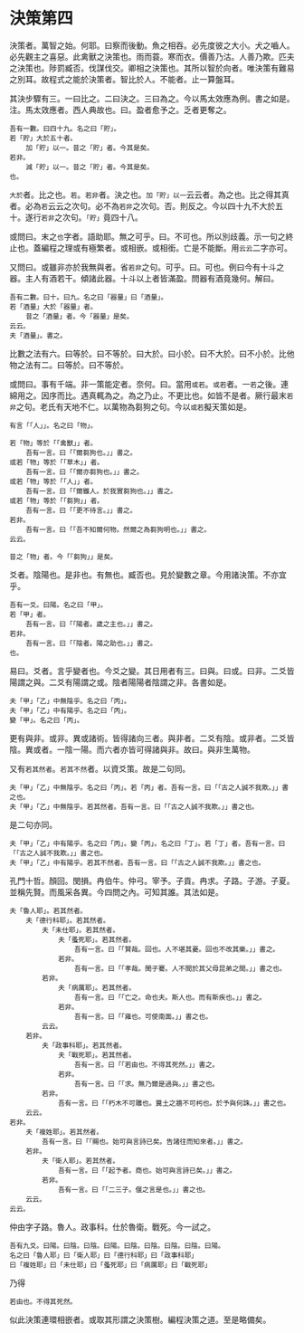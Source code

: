 # 決策第四

決策者。萬智之始。何耶。曰察而後動。魚之相吞。必先度彼之大小。犬之嚙人。必先觀主之喜惡。此禽獸之決策也。雨而蓑。寒而衣。價善乃沽。人善乃欺。匹夫之決策也。陟罰臧否。伐謀伐交。卿相之決策也。其所以智於向者。唯決策有難易之別耳。故程式之能於決策者。智比於人。不能者。止一算盤耳。

其決步驟有三。一曰比之。二曰決之。三曰為之。今以馬太效應為例。書之如是。注。馬太效應者。西人典故也。曰。盈者愈予之。乏者更奪之。

```
吾有一數。曰四十九。名之曰「貯」。
若「貯」大於五十者。
	加「貯」以一。昔之「貯」者。今其是矣。
若非。
	減「貯」以一。昔之「貯」者。今其是矣。
也。
```

`大於`者。比之也。`若`。`若非`者。決之也。`加「貯」以一`云云者。為之也。比之得其真者。必為`若`云云之次句。必不為`若非`之次句。否。則反之。今以四十九不大於五十。遂行`若非`之次句。`「貯」`竟四十八。

或問曰。末之`也`字者。語助耶。無之可乎。曰。不可也。所以別歧義。示一句之終止也。蓋編程之理或有極繁者。或相嵌。或相銜。亡是不能斷。用`云云`二字亦可。

又問曰。或雖非亦於我無與者。省`若非`之句。可乎。曰。可也。例曰今有十斗之器。主人有酒若干。傾諸此器。十斗以上者皆滿盈。問器有酒竟幾何。解曰。

```
吾有二數。曰十。曰九。名之曰「器量」曰「酒量」。
若「酒量」大於「器量」者。
	昔之「酒量」者。今「器量」是矣。
云云。
夫「酒量」。書之。
```

比數之法有六。曰等於。曰不等於。曰大於。曰小於。曰不大於。曰不小於。比他物之法有二。曰等於。曰不等於。

或問曰。事有千端。非一策能定者。奈何。曰。當用`或若`。`或若`者。一`若`之後。連綿用之。因序而比。遇真輒為之。為之乃止。不更比也。如皆不是者。厥行最末`若非`之句。老氏有天地不仁。以萬物為芻狗之句。今以`或若`擬天策如是。

```
有言「「人」」。名之曰「物」。

若「物」等於「「禽獸」」者。
	吾有一言。曰「「爾芻狗也。」」書之。
或若「物」等於「「草木」」者。
	吾有一言。曰「「爾亦芻狗也。」」書之。
或若「物」等於「「人」」者。
	吾有一言。曰「「爾雖人。於我實芻狗也。」」書之。
或若「物」等於「「芻狗」」者。
	吾有一言。曰「「更不待言。」」書之。
若非。
	吾有一言。曰「「吾不知爾何物。然爾之為芻狗明也。」」書之。
云云。

昔之「物」者。今「「芻狗」」是矣。
```

爻者。陰陽也。是非也。有無也。臧否也。見於變數之章。今用諸決策。不亦宜乎。

```
吾有一爻。曰陽。名之曰「甲」。
若「甲」者。
	吾有一言。曰「「陽者。歲之主也。」」書之。
若非。
	吾有一言。曰「「陰者。陽之助也。」」書之。
也。
```

易曰。爻者。言乎變者也。今爻之變。其日用者有三。曰與。曰或。曰非。二爻皆陽謂之與。二爻有陽謂之或。陰者陽陽者陰謂之非。各書如是。

```
夫「甲」「乙」中無陰乎。名之曰「丙」。
夫「甲」「乙」中有陽乎。名之曰「丙」。
變「甲」。名之曰「丙」。
```

更有與非。或非。異或諸術。皆得諸向三者。與非者。二爻有陰。或非者。二爻皆陰。異或者。一陰一陽。而六者亦皆可得諸與非。故曰。與非生萬物。

又有`若其然者`。`若其不然`者。以資爻策。故是二句同。

```
夫「甲」「乙」中無陰乎。名之曰「丙」。若「丙」者。吾有一言。曰「「古之人誠不我欺。」」書之也。
夫「甲」「乙」中無陰乎。若其然者。吾有一言。曰「「古之人誠不我欺。」」書之也。
```

是二句亦同。

```
夫「甲」「乙」中有陽乎。名之曰「丙」。變「丙」。名之曰「丁」。若「丁」者。吾有一言。曰「「古之人誠不我欺。」」書之也。
夫「甲」「乙」中有陽乎。若其不然者。吾有一言。曰「「古之人誠不我欺。」」書之也。
```

孔門十哲。顏回。閔損。冉伯牛。仲弓。宰予。子貢。冉求。子路。子游。子夏。並稱先賢。而風采各異。今四問之內。可知其誰。其法如是。

```
夫「魯人耶」。若其然者。
	夫「德行科耶」。若其然者。
		夫「未仕耶」。若其然者。
			夫「蚤死耶」。若其然者。
				吾有一言。曰「「賢哉。回也。人不堪其憂。回也不改其樂。」」書之。
			若非。
				吾有一言。曰「「孝哉。閔子騫。人不間於其父母昆弟之間。」」書之也。
		若非。
			夫「病厲耶」。若其然者。
				吾有一言。曰「「亡之。命也夫。斯人也。而有斯疾也。」」書之。
			若非。
				吾有一言。曰「「雍也。可使南面。」」書之也。
		云云。
	若非。
		夫「政事科耶」。若其然者。
			夫「戰死耶」。若其然者。
				吾有一言。曰「「若由也。不得其死然。」」書之。
			若非。
				吾有一言。曰「「求。無乃爾是過與。」」書之也。
		若非。
			吾有一言。曰「「朽木不可雕也。糞土之牆不可杇也。於予與何誅。」」書之也。
	云云。
若非。
	夫「複姓耶」。若其然者。
		吾有一言。曰「「賜也。始可與言詩已矣。告諸往而知來者。」」書之。
	若非。
		夫「衛人耶」。若其然者。
			吾有一言。曰「「起予者。商也。始可與言詩已矣。」」書之。
		若非。
			吾有一言。曰「「二三子。偃之言是也。」」書之也。
	云云。
云云。
```

仲由字子路。魯人。政事科。仕於魯衛。戰死。今一試之。

```
吾有九爻。曰陽。曰陰。曰陰。曰陽。曰陰。曰陰。曰陰。曰陰。曰陽。
名之曰「魯人耶」曰「衛人耶」曰「德行科耶」曰「政事科耶」
曰「複姓耶」曰「未仕耶」曰「蚤死耶」曰「病厲耶」曰「戰死耶」
```

乃得

```
若由也。不得其死然。
```

似此決策連環相嵌者。或取其形謂之決策樹。編程決策之道。至是略備矣。
